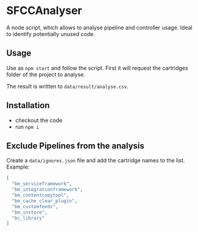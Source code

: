 # SFCCAnalyser
A node script, which allows to analyse pipeline and controller usage. Ideal to identify potentially unused code.

## Usage

Use as `npm start` and follow the script. First it will request the cartridges folder of the project to analyse.

The result is written to `data/result/analyse.csv`.

## Installation

* checkout the code
* run `npm i`

## Exclude Pipelines from the analysis

Create a `data/ignores.json` file and add the cartridge names to the list. Example:
```json
[
  "bm_serviceframework",
  "bm_integrationframework",
  "bm_contentcopytool",
  "bm_cache_clear_plugin",
  "bm_customfeeds",
  "bm_instore",
  "bc_library"
]
```